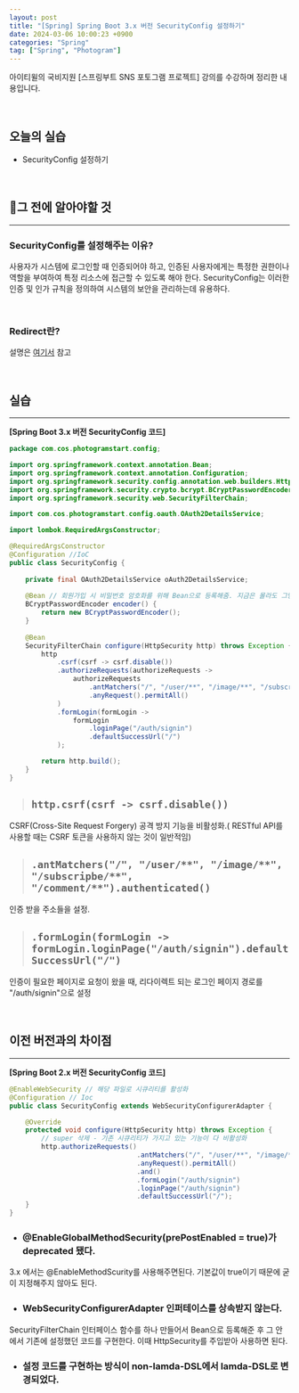 ```yaml
---
layout: post
title: "[Spring] Spring Boot 3.x 버전 SecurityConfig 설정하기"
date: 2024-03-06 10:00:23 +0900
categories: "Spring"
tag: ["Spring", "Photogram"]
---  
```

아이티윌의 국비지원 [스프링부트 SNS 포토그램 프로젝트] 강의를 수강하며 정리한 내용입니다.

<script async src="https://pagead2.googlesyndication.com/pagead/js/adsbygoogle.js?client=ca-pub-3561381376929023"
     crossorigin="anonymous"></script>
<ins class="adsbygoogle"
     style="display:block; text-align:center;"
     data-ad-layout="in-article"
     data-ad-format="fluid"
     data-ad-client="ca-pub-3561381376929023"
     data-ad-slot="1405810651"></ins>
<script>
     (adsbygoogle = window.adsbygoogle || []).push({});
</script>

<br>

## 오늘의 실습
- SecurityConfig 설정하기

<br>

## 🔎그 전에 알아야할 것
---
### SecurityConfig를 설정해주는 이유?
사용자가 시스템에 로그인할 때 인증되어야 하고, 인증된 사용자에게는 특정한 권한이나 역할을 부여하여 특정 리소스에 접근할 수 있도록 해야 한다. SecurityConfig는 이러한 인증 및 인가 규칙을 정의하여 시스템의 보안을 관리하는데 유용하다.

<br>

### Redirect란? 
설명은 [여기서](https://bong0716.github.io/spring/2024/03/06/redirect.html) 참고

<br>

## 실습
---
**[Spring Boot 3.x 버전 SecurityConfig 코드]**
```java
package com.cos.photogramstart.config;

import org.springframework.context.annotation.Bean;
import org.springframework.context.annotation.Configuration;
import org.springframework.security.config.annotation.web.builders.HttpSecurity;
import org.springframework.security.crypto.bcrypt.BCryptPasswordEncoder;
import org.springframework.security.web.SecurityFilterChain;

import com.cos.photogramstart.config.oauth.OAuth2DetailsService;

import lombok.RequiredArgsConstructor;

@RequiredArgsConstructor
@Configuration //IoC
public class SecurityConfig {
	
	private final OAuth2DetailsService oAuth2DetailsService;
	
	@Bean // 회원가입 시 비밀번호 암호화를 위해 Bean으로 등록해줌. 지금은 몰라도 그냥 넘어가기
	BCryptPasswordEncoder encoder() {
		return new BCryptPasswordEncoder();
	}
	
	@Bean
	SecurityFilterChain configure(HttpSecurity http) throws Exception {
	    http
	        .csrf(csrf -> csrf.disable())
	        .authorizeRequests(authorizeRequests ->
	            authorizeRequests
	                .antMatchers("/", "/user/**", "/image/**", "/subscripbe/**", "/comment/**").authenticated()
	                .anyRequest().permitAll()
	        )
	        .formLogin(formLogin ->
	            formLogin
	                .loginPage("/auth/signin")
	                .defaultSuccessUrl("/")
	        );

	    return http.build();
	}
}

```

> ## `http.csrf(csrf -> csrf.disable())`   
CSRF(Cross-Site Request Forgery) 공격 방지 기능을 비활성화.( RESTful API를 사용할 때는 CSRF 토큰을 사용하지 않는 것이 일반적임)

> ## `.antMatchers("/", "/user/**", "/image/**", "/subscripbe/**", "/comment/**").authenticated()`   
인증 받을 주소들을 설정. 

> ## `.formLogin(formLogin -> formLogin.loginPage("/auth/signin").defaultSuccessUrl("/")`  
  인증이 필요한 페이지로 요청이 왔을 때, 리다이렉트 되는 로그인 페이지 경로를 "/auth/signin"으로 설정   

<br>

## 이전 버전과의 차이점
---
**[Spring Boot 2.x 버전 SecurityConfig 코드]**
```java
@EnableWebSecurity // 해당 파일로 시큐리티를 활성화
@Configuration // Ioc
public class SecurityConfig extends WebSecurityConfigurerAdapter {

    @Override
    protected void configure(HttpSecurity http) throws Exception {
        // super 삭제 - 기존 시큐리티가 가지고 있는 기능이 다 비활성화
        http.authorizeRequests()
                                .antMatchers("/", "/user/**", "/image/**", "/subscribe/**", "/comment/**").authenticated()
                                .anyRequest().permitAll()
                                .and()
                                .formLogin("/auth/signin")
                                .loginPage("/auth/signin")
                                .defaultSuccessUrl("/");
    }
}

```
- ### @EnableGlobalMethodSecurity(prePostEnabled = true)가 deprecated 됐다.    
3.x 에서는 @EnableMethodScurity를 사용해주면된다. 기본값이 true이기 때문에 굳이 지정해주지 않아도 된다.
- ### WebSecurityConfigurerAdapter 인퍼테이스를 상속받지 않는다.   
SecurityFilterChain 인터페이스 함수를 하나 만들어서 Bean으로 등록해준 후 그 안에서 기존에 설정했던 코드를 구현한다. 이때 HttpSecurity를 주입받아 사용하면 된다.
- ### 설정 코드를 구현하는 방식이 non-lamda-DSL에서 lamda-DSL로 변경되었다.
